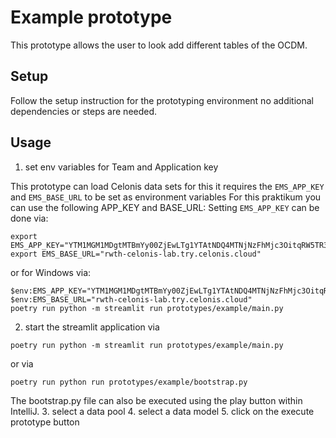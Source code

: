 # Example prototype

This prototype allows the user to look add different tables of the OCDM.

## Setup

Follow the setup instruction for the prototyping environment no additional dependencies or steps are needed.

## Usage

1. set env variables for Team and Application key

This prototype can load Celonis data sets for this it requires the `EMS_APP_KEY` and `EMS_BASE_URL` to be set as environment variables
For this praktikum you can use the following APP_KEY and BASE_URL:
Setting `EMS_APP_KEY` can be done via:
```commandline
export EMS_APP_KEY="YTM1MGM1MDgtMTBmYy00ZjEwLTg1YTAtNDQ4MTNjNzFhMjc3OitqRW5TR3l3RkViZFdUZUNjbTc1OVkzQURHTWQ3QlZPZkZFSThqMlpGRGk4"
export EMS_BASE_URL="rwth-celonis-lab.try.celonis.cloud"
```
or for Windows via:
```commandline
$env:EMS_APP_KEY="YTM1MGM1MDgtMTBmYy00ZjEwLTg1YTAtNDQ4MTNjNzFhMjc3OitqRW5TR3l3RkViZFdUZUNjbTc1OVkzQURHTWQ3QlZPZkZFSThqMlpGRGk4"
$env:EMS_BASE_URL="rwth-celonis-lab.try.celonis.cloud"
poetry run python -m streamlit run prototypes/example/main.py
```

2. start the streamlit application via
```commandline
poetry run python -m streamlit run prototypes/example/main.py
```
or via

```commandline
poetry run python run prototypes/example/bootstrap.py
```
The bootstrap.py file can also be executed using the play button within IntelliJ.
3. select a data pool
4. select a data model
5. click on the execute prototype button

